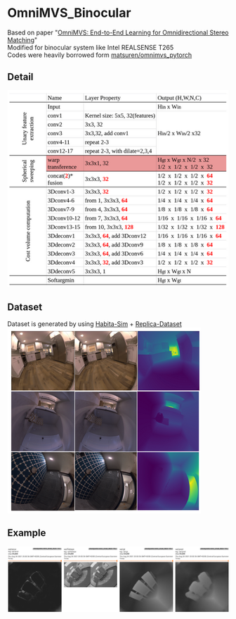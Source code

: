 # OmniMVS_Binocular
Based on paper "[OmniMVS: End-to-End Learning for Omnidirectional Stereo Matching](https://openaccess.thecvf.com/content_ICCV_2019/papers/Won_OmniMVS_End-to-End_Learning_for_Omnidirectional_Stereo_Matching_ICCV_2019_paper.pdf)"  
Modified for binocular system like Intel REALSENSE T265  
Codes were heavily borrowed form [matsuren/omnimvs_pytorch](https://github.com/matsuren/omnimvs_pytorch)  

## Detail
![image](https://github.com/Siidej/OmniMVS_Binocular/blob/master/images/tableau.png)  

## Dataset  
Dataset is generated by using [Habita-Sim](https://github.com/facebookresearch/habitat-sim) + [Replica-Dataset](https://github.com/facebookresearch/Replica-Dataset)  
![image](https://github.com/Siidej/OmniMVS_Binocular/blob/master/images/dataset.png)  

## Example  
![image](https://github.com/Siidej/OmniMVS_Binocular/blob/master/images/exemple.png)  
